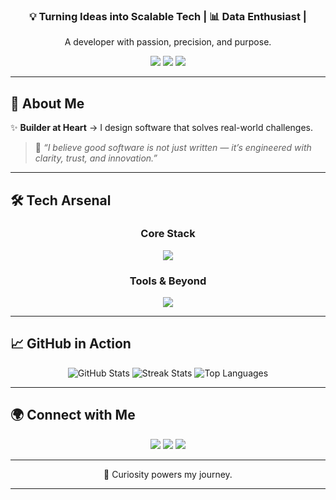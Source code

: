 <div align="center">

### 💡 Turning Ideas into Scalable Tech | 📊 Data Enthusiast |

<p>
  A developer with passion, precision, and purpose.  
</p>

<img src="https://img.shields.io/badge/Code-Clean%20%26%20Scalable-2ECC71?style=for-the-badge&logo=github" />
<img src="https://img.shields.io/badge/Data-Driven%20Decisions-1E90FF?style=for-the-badge&logo=python" />
<img src="https://img.shields.io/badge/Innovation-Never%20Stops-FF5733?style=for-the-badge&logo=rocket" />

</div>

---

## 🚀 About Me  

✨ **Builder at Heart** → I design software that solves real-world challenges.  


> 💬 *“I believe good software is not just written — it’s engineered with clarity, trust, and innovation.”*

---

## 🛠 Tech Arsenal  

<div align="center">

### Core Stack  
<img src="https://skillicons.dev/icons?i=python,django,flask,react,nodejs,express,typescript,tailwind,postgresql,mongodb,mysql" />  

### Tools & Beyond  
<img src="https://skillicons.dev/icons?i=java,firebase,aws,git,docker,chartjs,d3js" />

</div>

---


## 📈 GitHub in Action  

<div align="center">
  <img src="https://github-readme-stats.vercel.app/api?username=bibek1604&show_icons=true&theme=radical&hide_border=true" alt="GitHub Stats" />
  <img src="https://github-readme-streak-stats.herokuapp.com?user=bibek1604&theme=radical&hide_border=true" alt="Streak Stats" />
  <img src="https://github-readme-stats.vercel.app/api/top-langs/?username=bibek1604&layout=compact&theme=radical&hide_border=true" alt="Top Languages" />
</div>

---

## 🌍 Connect with Me  

<div align="center">
  <a href="mailto:calltobibek@gmail.com"><img src="https://img.shields.io/badge/Email-calltobibek@gmail.com-D14836?style=for-the-badge&logo=gmail" /></a>
  <a href="https://www.linkedin.com/in/bibek-pandey-43313723b/"><img src="https://img.shields.io/badge/LinkedIn-Bibek%20Pandey-0A66C2?style=for-the-badge&logo=linkedin" /></a>
  <a href="https://discord.gg/imbibek007"><img src="https://img.shields.io/badge/Discord-imbibek007-5865F2?style=for-the-badge&logo=discord" /></a>
</div>

---

<div align="center">


🚀 Curiosity powers my journey.  

---


</div>

